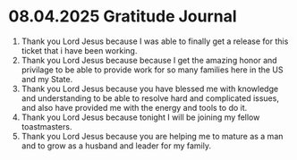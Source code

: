 # 08.04.2025 Gratitude Journal

1. Thank you Lord Jesus because I was able to finally get a release for this ticket that i have been working.
2. Thank you Lord Jesus because because I get the amazing honor and privilage to be able to provide work for so many families here in the US and my State.
3. Thank you Lord Jesus because you have blessed me with knowledge and understanding to be able to resolve hard and complicated issues, and also have provided me with the energy and tools to do it.
4. Thank you Lord Jesus because tonight I will be joining my fellow toastmasters.
5. Thank you Lord Jesus because you are helping me to mature as a man and to grow as a husband and leader for my family.
